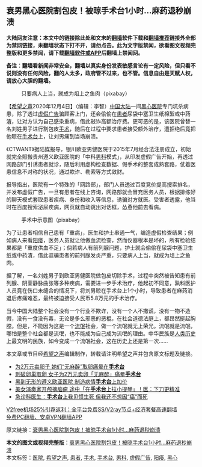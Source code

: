  <h2>衰男黑心医院割包皮！被晾手术台1小时…麻药退秒崩溃</h2> <p class="notice"><b>大陆网友注意：本文中的链接除此处和文末的<a href="https://github.com/bannedbook/fanqiang" >翻墙</a>软件下载和<a href="https://github.com/killgcd/justmysocks/blob/master/README.md">翻墙推荐</a>链接外全部为禁网链接，未翻墙状态下打不开，请勿点击。此为文字版禁闻，欲看图文视频完整版和更多禁闻，请下载<a href="https://github.com/bannedbook/fanqiang">翻墙软件或APP</a>后翻墙上禁闻网。</p><p>备注：翻墙看新闻非常安全，翻墙以真实身份发表敏感言论有一定风险，但只看不说则没有任何风险，翻的人太多，政府管不过来，也不管。信息自由是天赋人权，请放心大胆的翻墙。</b></p>  <div class="entry"> <figure><figcaption>只要病人上当，就成为俎上之鱼肉（pixabay）</figcaption></figure> <p>【<span class='wp_keywordlink_affiliate'><a href="https://www.soundofhope.org" title="希望之声" target="_blank">希望之声</a></span>2020年12月4日】（编辑：李智）<span class='wp_keywordlink_affiliate'><a href="https://www.bannedbook.org/" title="中国" target="_blank">中国</a></span><span class='wp_keywordlink_affiliate'><a href="https://www.bannedbook.org/" title="大陆" target="_blank">大陆</a></span>一间<a href="https://www.bannedbook.org/bnews/tag/%E9%BB%91%E5%BF%83/" class="st_tag internal_tag" rel="tag" title="标签 黑心 下的日志">黑心</a><a href="https://www.bannedbook.org/bnews/tag/%E5%8C%BB%E9%99%A2/" class="st_tag internal_tag" rel="tag" title="标签 医院 下的日志">医院</a>专门坑杀病患，除了透过<a href="https://www.bannedbook.org/bnews/tag/%E8%99%9A%E5%81%87%E5%B9%BF%E5%91%8A/" class="st_tag internal_tag" rel="tag" title="标签 虚假广告 下的日志">虚假广告</a>骗顾客上门，还会偷偷在<a href="https://www.bannedbook.org/bnews/tag/%E6%82%A3%E8%80%85/" class="st_tag internal_tag" rel="tag" title="标签 患者 下的日志">患者</a>尿袋中塞卫生纸棉絮或中药渣，让对方认为自己感染重病，借此敲诈高额治疗费。更可恶的是，该医院曾替一名刘姓男子进行割包皮<a href="https://www.bannedbook.org/bnews/tag/%e6%89%8b%e6%9c%af/" class="st_tag internal_tag" rel="tag" title="标签 手术 下的日志">手术</a>，随后在过程中要求患者接受额外治疗，遭拒绝后竟把他晾在<a href="https://www.bannedbook.org/bnews/tag/%E6%89%8B%E6%9C%AF%E5%8F%B0/" class="st_tag internal_tag" rel="tag" title="标签 手术台 下的日志">手术台</a>上，让刘男痛到当场崩溃。</p> <p>《CTWANT》据陆媒报导，银川欧亚男健医院于2015年7月经合法注册成立，初始就完全照搬贵州遵义欧亚医院的「中科<a href="https://www.bannedbook.org/bnews/tag/%e7%94%b7%e7%a7%91/" class="st_tag internal_tag" rel="tag" title="标签 男科 下的日志">男科</a>模式」，从印发虚假广告开始，再透过网路部门引诱患者就诊，随后利用虚构检查数据、假手术的整套成熟套路，仗着医患信息不对称的状况，通过欺诈、勒索等方式敛财。</p>  <p>报导指出，医院有一个特殊的「网路部」，部门人员透过百度竞价提高搜索排名，并发布虚假广告，一旦有患者在线上咨询，网路部就会冒充医务人员，根据排练好的聊天模式套取患者疾病、身份和收入等信息，诱骗对方就医。受害者透露，他当时在百度搜索泌尿疾病，网页就自动跳出对话框，怂恿他前去看病。</p> <figure><figcaption>手术中示意图（pixabay）</figcaption></figure> <p>为了让患者相信自己患有「重病」，医生和护士串通一气，编造虚假检查结果；例如病人来看<a href="https://www.bannedbook.org/bnews/tag/%e9%98%b3%e7%97%bf/" class="st_tag internal_tag" rel="tag" title="标签 阳痿 下的日志">阳痿</a>，医务人员就让他做血流检查，然而仪器根本是坏的，所有检验结果都是「重度供血不足」；倘若病人有前列腺问题，护士就会偷偷在尿袋中塞卫生纸或中药渣，借此诓骗患者的前列腺发炎严重，只要病人上当，就成为俎上之鱼肉。</p>  <p>据了解，一名刘姓男子到欧亚男健医院做包皮切除手术，过程中突然被告知患有前列腺、阴茎静脉曲张等多种疾病，需要进一步手术治疗，他起初不同意，孰料医护人员竟在伤口未缝合的情况下，将刘男晾在手术台上1个小时，导致患者在麻药消退后疼痛难忍，最终被迫接受人民币5.8万元的手术治疗。</p> <p>当今中国大陆整个社会没有一个行业不欺诈，没有一个人不撒谎，没有一物不造假，没有一食没有毒，无论是多么邪恶的恶棍，在社会道德法庭上，都昂然挺起胸膛。但是，不能因为这是一个<span class='wp_keywordlink'><a href="https://www.bannedbook.org/forum11/topic282.html" title="禁片：评中国共产党的流氓本性" target="_blank">流氓</a></span>社会，做一个流氓就无上荣光。流氓就是流氓，哪怕是整个社会都是流氓，也不能成为自己成为流氓的理由。中华民族是<span class='wp_keywordlink'><a href="https://www.bannedbook.org/forum3/topic1750.html" title="考古学禁区-被掩藏的人类历史" target="_blank">人类历史</a></span>上最文明的民族，如今变成一个流氓社会，这在历史上还是第一次&#8230;&#8230;</p>  <p>本文章或节目经<a href="https://www.bannedbook.org/bnews/tag/%e5%b8%8c%e6%9c%9b%e4%b9%8b%e5%a3%b0/" class="st_tag internal_tag" rel="tag" title="标签 希望之声 下的日志">希望之声</a>编辑制作，转载请注明希望之声并包含原文标题及链接。</p> <ul class='op-related-articles' title='相关阅读'> <li><a href='https://www.bannedbook.org/bnews/cbnews/20201128/1438384.html' target='_blank'>为2万元卖卵子 她们“无麻醉”取卵痛晕在<b>手术台</b></a></li> <li><a href='https://www.bannedbook.org/bnews/baitai/20201127/1438197.html' target='_blank'>刺破卵巢取卵 女子为2万元卖卵「无麻醉」痛晕<b>手术台</b></a></li> <li><a href='https://www.bannedbook.org/bnews/baitai/20200807/1376025.html' target='_blank'>黑到无形的遵义欧亚医院 制造病情<b>手术台</b>上加价</a></li> <li><a href='https://www.bannedbook.org/bnews/funmedia/20200303/1287518.html' target='_blank'>美女演奏家开颅摘脑瘤 途中「在<b>手术台</b>上拉小提琴」！医：下刀更精准</a></li> <li><a href='https://www.bannedbook.org/bnews/health/20200124/1264187.html' target='_blank'>急诊科医生：<b>手术台</b>上我见惯生死 但我还不想因“癌”而死</a></li> </ul> <p class="texttj"> <a href="https://www.bannedbook.org/forum23/topic22702.html" target="_blank">V2free机场25%引荐返利：全平台免费SS/V2ray节点+经济套餐高速翻墙</a><br/> <a href="https://github.com/bannedbook/fanqiang/wiki/%E7%A6%81%E9%97%BB%E7%BD%91%E5%AE%89%E5%8D%93%E7%BF%BB%E5%A2%99%E6%96%B0%E9%97%BBAPP" target="_blank">免费PC翻墙、安卓VPN翻墙APP</a></p><p>原文链接：<a class="src_link"  href="https://www.soundofhope.org/post/450046" target="_blank">衰男黑心医院割包皮！被晾手术台1小时…麻药退秒崩溃</a></p> <a name='sharetosocial'></a>       <div><b>本文的图文或视频完整版</b>：<a href='https://www.bannedbook.org/bnews/comments/20201204/1442048.html'>衰男黑心医院割包皮！被晾手术台1小时…麻药退秒崩溃</a></div>  </div><!--END ENTRY--> <div class="postfooter"> <div>本文标签：<a href="https://www.bannedbook.org/bnews/tag/%E5%8C%BB%E9%99%A2/" rel="tag">医院</a>, <a href="https://www.bannedbook.org/bnews/tag/%e5%b8%8c%e6%9c%9b%e4%b9%8b%e5%a3%b0/" rel="tag">希望之声</a>, <a href="https://www.bannedbook.org/bnews/tag/%E6%82%A3%E8%80%85/" rel="tag">患者</a>, <a href="https://www.bannedbook.org/bnews/tag/%e6%89%8b%e6%9c%af/" rel="tag">手术</a>, <a href="https://www.bannedbook.org/bnews/tag/%E6%89%8B%E6%9C%AF%E5%8F%B0/" rel="tag">手术台</a>, <a href="https://www.bannedbook.org/bnews/tag/%e7%94%b7%e7%a7%91/" rel="tag">男科</a>, <a href="https://www.bannedbook.org/bnews/tag/%E8%99%9A%E5%81%87%E5%B9%BF%E5%91%8A/" rel="tag">虚假广告</a>, <a href="https://www.bannedbook.org/bnews/tag/%e9%98%b3%e7%97%bf/" rel="tag">阳痿</a>, <a href="https://www.bannedbook.org/bnews/tag/%E9%BB%91%E5%BF%83/" rel="tag">黑心</a></div>  </div><!--END POSTFOOTER--> 